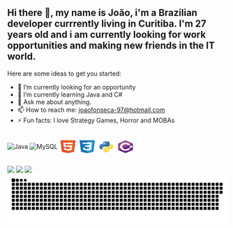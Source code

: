## Hi there 👋, my name is João, i'm a Brazilian developer currrently living in Curitiba. I'm 27 years old and i am currently looking for work opportunities and making new friends in the IT world. 

Here are some ideas to get you started:
- 🔭 I’m currently looking for an opportunity
- 🌱 I’m currently learning Java and C#
- 💬 Ask me about anything.
- 📫 How to reach me: joaofonseca-97@hotmail.com
- ⚡ Fun facts: I love Strategy Games, Horror and MOBAs

<div style="display: inline_block"><br>
  <img align="center" alt="Java" height="30" width="40" src="https://cdn.jsdelivr.net/gh/devicons/devicon@latest/icons/java/java-original.svg">
  <img align="center" alt="MySQL" height="30" width="40" src="https://cdn.jsdelivr.net/gh/devicons/devicon@latest/icons/mysql/mysql-original.svg">
  <img align="center" alt="HTML" height="30" width="40" src="https://raw.githubusercontent.com/devicons/devicon/master/icons/html5/html5-original.svg">
  <img align="center" alt="RCSS" height="30" width="40" src="https://raw.githubusercontent.com/devicons/devicon/master/icons/css3/css3-original.svg">
  <img align="center" alt="Python" height="30" width="40" src="https://raw.githubusercontent.com/devicons/devicon/master/icons/python/python-original.svg">
  <img align="center" alt="Csharp" height="30" width="40" src="https://raw.githubusercontent.com/devicons/devicon/master/icons/csharp/csharp-original.svg">
</div>
  
  ##
<div> 
  <a href="https://www.linkedin.com/in/joaovfc" target="_blank"><img src="https://img.shields.io/badge/-LinkedIn-%230077B5?style=for-the-badge&logo=linkedin&logoColor=white" target="_blank"></a> 
  <a href = "mailto:jonyraider3002@gmail.com"><img src="https://img.shields.io/badge/-Gmail-%23333?style=for-the-badge&logo=gmail&logoColor=white" target="_blank"></a>
  <a href="https://instagram.com/rstjony" target="_blank"><img src="https://img.shields.io/badge/-Instagram-%23E4405F?style=for-the-badge&logo=instagram&logoColor=white" target="_blank"></a>
</div>

<picture>
  <source media="(prefers-color-scheme: dark)" srcset="https://raw.githubusercontent.com/joaofonseca97/joaofonseca97/output/github-contribution-grid-snake-dark.svg">
  <source media="(prefers-color-scheme: light)" srcset="https://raw.githubusercontent.com/joaofonseca97/joaofonseca97/output/github-contribution-grid-snake.svg">
  <img alt="github contribution grid snake animation" src="https://raw.githubusercontent.com/joaofonseca97/joaofonseca97/output/github-contribution-grid-snake.svg">
</picture>

